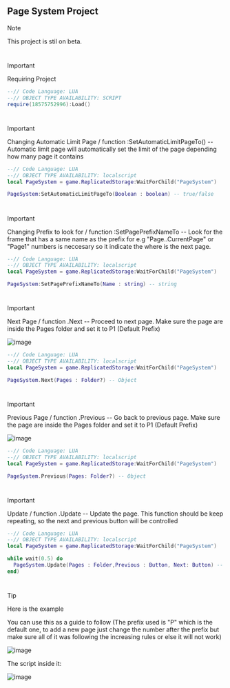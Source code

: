 ## Page System Project

> [!NOTE]
> This project is stil on beta.
#
> [!IMPORTANT]
> Requiring Project
> ```lua
> --// Code Language: LUA
> --// OBJECT TYPE AVAILABILITY: SCRIPT
> require(18575752996):Load()
> ```
#
> [!IMPORTANT]
> Changing Automatic Limit Page / function :SetAutomaticLimitPageTo() -- Automatic limit page will automatically set the limit of the page depending how many page it contains
> ```lua
> --// Code Language: LUA
> --// OBJECT TYPE AVAILABILITY: localscript
> local PageSystem = game.ReplicatedStorage:WaitForChild("PageSystem")
>
> PageSystem:SetAutomaticLimitPageTo(Boolean : boolean) -- true/false
> ```
#
> [!IMPORTANT]
> Changing Prefix to look for / function :SetPagePrefixNameTo -- Look for the frame that has a same name as the prefix for e.g "Page..CurrentPage" or "Page1" numbers is neccesary so it indicate the where is the next page.
> ```lua
> --// Code Language: LUA
> --// OBJECT TYPE AVAILABILITY: localscript
> local PageSystem = game.ReplicatedStorage:WaitForChild("PageSystem")
>
> PageSystem:SetPagePrefixNameTo(Name : string) -- string
> ```
#
> [!IMPORTANT]
> Next Page / function .Next -- Proceed to next page. Make sure the page are inside the Pages folder and set it to P1 (Default Prefix)
> 
> ![image](https://github.com/user-attachments/assets/574929b4-0ee6-44e5-a53d-dbc05ccf7e89)
> ```lua
> --// Code Language: LUA
> --// OBJECT TYPE AVAILABILITY: localscript
> local PageSystem = game.ReplicatedStorage:WaitForChild("PageSystem")
>
> PageSystem.Next(Pages : Folder?) -- Object
> ```
#
> [!IMPORTANT]
> Previous Page / function .Previous -- Go back to previous page. Make sure the page are inside the Pages folder and set it to P1 (Default Prefix)
> 
> ![image](https://github.com/user-attachments/assets/574929b4-0ee6-44e5-a53d-dbc05ccf7e89)
> ```lua
> --// Code Language: LUA
> --// OBJECT TYPE AVAILABILITY: localscript
> local PageSystem = game.ReplicatedStorage:WaitForChild("PageSystem")
>
> PageSystem.Previous(Pages: Folder?) -- Object
> ```
#
> [!IMPORTANT]
> Update / function .Update -- Update the page. This function should be keep repeating, so the next and previous button will be controlled
> ```lua
> --// Code Language: LUA
> --// OBJECT TYPE AVAILABILITY: localscript
> local PageSystem = game.ReplicatedStorage:WaitForChild("PageSystem")
>
> while wait(0.5) do
>   PageSystem.Update(Pages : Folder,Previous : Button, Next: Button) -- Object, Object, Object
> end)
> ```
#
> [!TIP]
> Here is the example
>
> You can use this as a guide to follow (The prefix used is "P" which is the default one, to add a new page just change the number after the prefix but make sure all of it was following the increasing rules or else it will not work)
> 
> ![image](https://github.com/user-attachments/assets/5804033b-ee07-4f2e-8d47-fc3a376eb5d7)
>
> The script inside it:
>
> ![image](https://github.com/user-attachments/assets/be9c19ef-aed8-439a-9e61-591feadf6c05)


